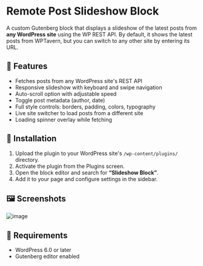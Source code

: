 # Remote Post Slideshow Block

A custom Gutenberg block that displays a slideshow of the latest posts from **any WordPress site** using the WP REST API. By default, it shows the latest posts from WPTavern, but you can switch to any other site by entering its URL.

## 🚀 Features

-   Fetches posts from any WordPress site's REST API
-   Responsive slideshow with keyboard and swipe navigation
-   Auto-scroll option with adjustable speed
-   Toggle post metadata (author, date)
-   Full style controls: borders, padding, colors, typography
-   Live site switcher to load posts from a different site
-   Loading spinner overlay while fetching

## 🔧 Installation

1. Upload the plugin to your WordPress site's `/wp-content/plugins/` directory.
2. Activate the plugin from the Plugins screen.
3. Open the block editor and search for **“Slideshow Block”**.
4. Add it to your page and configure settings in the sidebar.

## 🖼️ Screenshots

![image](https://github.com/user-attachments/assets/eae0a172-4e49-4f0d-829e-fb5949c874a9)


## 🧪 Requirements

-   WordPress 6.0 or later
-   Gutenberg editor enabled
